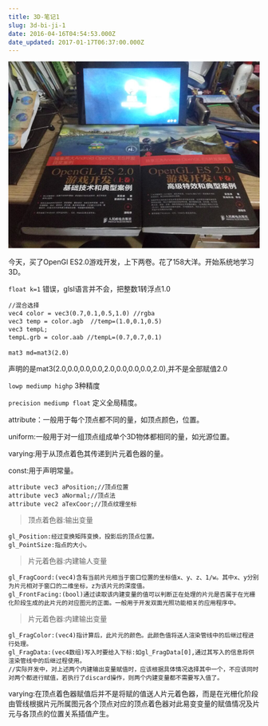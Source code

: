 ```yaml
---
title: 3D-笔记1
slug: 3d-bi-ji-1
date: 2016-04-16T04:54:53.000Z
date_updated: 2017-01-17T06:37:00.000Z
---
```


![](/source/images/2016/04/_-78-M--ZL-OTOP-S8W5Q-S.jpg)

今天，买了OpenGl ES2.0游戏开发，上下两卷。花了158大洋。开始系统地学习3D。

`float k=1` 错误，glsl语言并不会，把整数1转浮点1.0

    //混合选择
    vec4 color = vec3(0.7,0.1,0.5,1.0) //rgba  
    vec3 temp = color.agb  //temp=(1.0,0.1,0.5)  
    vec3 tempL;  
    tempL.grb = color.aab //tempL=(0.7,0.7,0.1)  
    

`mat3 md=mat3(2.0)`

声明的是mat3(2.0,0.0,0.0,0.0,2.0,0.0,0.0,0.0,2.0),并不是全部赋值2.0

`lowp mediump highp` 3种精度

`precision mediump float` 定义全局精度。

attribute：一般用于每个顶点都不同的量，如顶点颜色，位置。

uniform:一般用于对一组顶点组成单个3D物体都相同的量，如光源位置。

varying:用于从顶点着色其传递到片元着色器的量。

const:用于声明常量。

    attribute vec3 aPosition;//顶点位置  
    attribute vec3 aNormal;//顶点法  
    attribute vec2 aTexCoor;//顶点纹理坐标  
    

> 顶点着色器:输出变量

    gl_Position:经过变换矩阵变换，投影后的顶点位置。  
    gl_PointSize:指点的大小。  
    

> 片元着色器:内建输人变量

    gl_FragCoord:(vec4)含有当前片元相当于窗口位置的坐标值x、y、z、1/w。其中x、y分别为片元相对于窗口的二维坐标，z为该片元的深度值。  
    gl_FrontFacing:(bool)通过读取该内建变量的值可以判断正在处理的片元是否属于在光栅化阶段生成的此片元的对应图元的正面。一般用于开发双面光照功能相关的应用程序中。 
    

> 片元着色器:内建输出变量

    gl_FragColor:(vec4)指计算后，此片元的颜色。此颜色值将送人渲染管线中的后继过程进行处理。  
    gl_FragData:(vec4数组)写入时要给入下标:如gl_FragData[0],通过其写入的信息将供渲染管线中的后继过程使用。  
    //实际开发中，对上述两个内建输出变量赋值时，应该根据具体情况选择其中一个，不应该同时对两个都进行赋值，若执行了discard操作，则两个内建变量都不需要写入值了。
    

varying:在顶点着色器赋值后并不是将赋的值送人片元着色器，而是在光栅化阶段由管线根据片元所属图元各个顶点对应的顶点着色器对此易变变量的赋值情况及片元与各顶点的位置关系插值产生。
